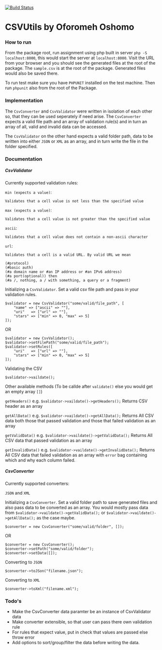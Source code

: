 <a href="https://travis-ci.org/hoshomoh/CSVUtils"><img src="https://travis-ci.org/hoshomoh/CSVUtils.svg" alt="Build Status"></a>

# CSVUtils by Oforomeh Oshomo

### How to run

From the package root, run assignment using php built in server `php -S localhost:8000`, this would start the server at `localhost:8000`. Visit the URL from your browser and you should see the generated files at the root of the package.
The `sample.csv` is at the root of the package. Generated files would also be saved there.

To run test make sure you have `PHPUNIT` installed on the test machine. Then run `phpunit` also from the root of the Package.

### Implementation

The `CsvConverter` and `CsvValidator` were written in isolation of each other so, that they can be used seperately if need arise. The `CsvConverter` expects a valid file path and an array of validation rule(s) and in turn an array of all, valid and invalid data can be accessed. 

The `CsvValidator` on the other hand expects a valid folder path, data to be written into either `JSON` or `XML` as an array, and in turn write the file in the folder specified.

### Documentation

##### CsvValidator
Currently supported validation rules:

`min (expects a value)`:
```
Validates that a cell value is not less than the specified value
```
`max (expects a value)`:    
```
Validates that a cell value is not greater than the specified value
```
`ascii`:  
```
Validates that a cell value does not contain a non-ascii character
```
`url`:    
```
Validates that a cell is a valid URL. By valid URL we mean 

(#protocol) 
(#basic auth) 
(#a domain name or #an IP address or #an IPv6 address) 
(#a port(optional)) then 
(#a /, nothing, a / with something, a query or a fragment)

```

Initializing a `CsvValidator`. Set a valid csv file path and pass in your validation rules.
```
$validator = new CsvValidator("some/valid/file_path", [
    "name" => ["ascii" => ""],
    "uri"   => ["url" => ""],
    "stars" => ["min" => 0, "max" => 5]
]);
```

OR

```
$validator = new CsvValidator();
$validator->setFilePath("some/valid/file_path");
$validator->setRules([
    "uri"   => ["url" => ""],
    "stars" => ["min" => 0, "max" => 5]
]);
```

Validating the CSV

```
$validator->vaildate();
```

Other available methods (To be callde after `validate()` else you would get an empty array `[]`)

`getHeaders()` e.g. `$validator->vaildate()->getHeaders();`
Returns CSV header as an array

`getAllData()` e.g. `$validator->vaildate()->getAllData();`
Returns All CSV data both those that passed validation and those that failed validation as an array

`getValidData()` e.g. `$validator->vaildate()->getValidData();`
Returns All CSV data that passed validation as an array

`getInvalidData()` e.g. `$validator->vaildate()->getInvalidData();`
Returns All CSV data that failed validation as an array with `error` bag containing which and why each column failed.

##### CsvConverter
Currently supported converters:

`JSON` and `XML`

Initializing a `CsvConverter`. Set a valid folder path to save generated files and also pass data to be converted as an array. You would mostly pass data from `$validator->vaildate()->getValidData();` or `$validator->vaildate()->getAllData();` as the case maybe.
```
$converter = new CsvConverter("some/valid/folder", []);
```

OR

```
$converter = new CsvConverter();
$converter->setPath("some/valid/folder");
$converter->setData([]);
```

Converting to `JSON`
```
$converter->toJSon("filename.json");
```

Converting to `XML`
```
$converter->toXml("filename.xml");
```

### Todo's

 - Make the CsvConverter data paramter be an instance of CsvValidator data
 - Make converter extensible, so that user can pass there own validation rule
 - For rules that expect value, put in check that values are passed else throw error
 - Add	options	to	sort/group/filter the data before writing the data.
